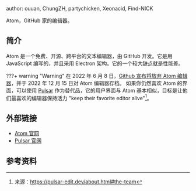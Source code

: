 author: ouuan, ChungZH, partychicken, Xeonacid, Find-NICK

Atom，GitHub 家的编辑器。

## 简介

Atom 是一个免费、开源、跨平台的文本编辑器，由 GitHub 开发。它是用 JavaScript 编写的，并且采用 Electron 架构。它的一个较大缺点就是性能差。

???+ warning "Warning"
    在 2022 年 6 月 8 日，[Github 宣布将放弃 Atom 编辑器](https://github.blog/2022-06-08-sunsetting-atom/)，并于 2022 年 12 月 15 日对 Atom 编辑器存档。
    如果你仍然喜欢 Atom 的界面，可以使用 [Pulsar](https://pulsar-edit.dev/) 作为替代品，它的用户界面与 Atom 基本相似，目标是让他们最喜欢的编辑器保持活力 "keep their favorite editor alive"[^1]。

## 外部链接

-   [Atom 官网](https://atom.io)
-   [Pulsar 官网](https://pulsar-edit.dev/)

## 参考资料

[^1]: 来源：<https://pulsar-edit.dev/about.html#the-team>
